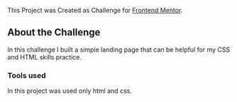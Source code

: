This Project was Created as Challenge for [Frontend Mentor](https://www.frontendmentor.io/).
## About the Challenge
In this challenge I built a simple landing page that can be helpful for my CSS and HTML skills practice.
### Tools used
In this project was used only html and css.